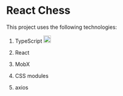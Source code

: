 # React Chess

This project uses the following technologies:
  1. TypeScript <img src="https://w7.pngwing.com/pngs/915/519/png-transparent-typescript-hd-logo-thumbnail.png" alt="TS Logo" style="width: 20px; height: auto;">

  2. React
  3. MobX
  4. CSS modules
  5. axios
  

